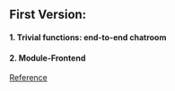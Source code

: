 ## First Version:
#### 1. Trivial functions: end-to-end chatroom
#### 2. Module-Frontend

[Reference](https://www.youtube.com/watch?v=NS9Dh63i_Q4&t=196s)
